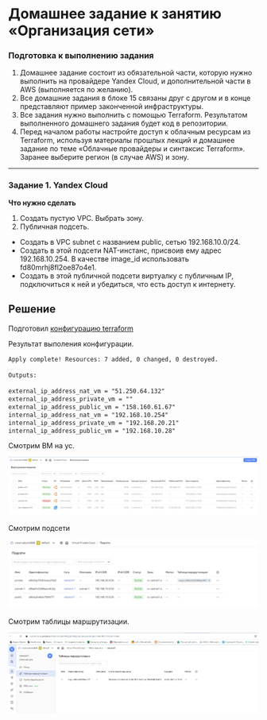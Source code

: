 # Домашнее задание к занятию «Организация сети»

### Подготовка к выполнению задания

1. Домашнее задание состоит из обязательной части, которую нужно выполнить на провайдере Yandex Cloud, и дополнительной части в AWS (выполняется по желанию). 
2. Все домашние задания в блоке 15 связаны друг с другом и в конце представляют пример законченной инфраструктуры.  
3. Все задания нужно выполнить с помощью Terraform. Результатом выполненного домашнего задания будет код в репозитории. 
4. Перед началом работы настройте доступ к облачным ресурсам из Terraform, используя материалы прошлых лекций и домашнее задание по теме «Облачные провайдеры и синтаксис Terraform». Заранее выберите регион (в случае AWS) и зону.

---
### Задание 1. Yandex Cloud 

**Что нужно сделать**

1. Создать пустую VPC. Выбрать зону.
2. Публичная подсеть.

 - Создать в VPC subnet с названием public, сетью 192.168.10.0/24.
 - Создать в этой подсети NAT-инстанс, присвоив ему адрес 192.168.10.254. В качестве image_id использовать fd80mrhj8fl2oe87o4e1.
 - Создать в этой публичной подсети виртуалку с публичным IP, подключиться к ней и убедиться, что есть доступ к интернету.  

## Решение

Подготовил [конфигурацию terraform](https://github.com/zatulik2606/ycnet/tree/main/terraform)

Результат выполения конфигурации.

~~~
Apply complete! Resources: 7 added, 0 changed, 0 destroyed.

Outputs:

external_ip_address_nat_vm = "51.250.64.132"
external_ip_address_private_vm = ""
external_ip_address_public_vm = "158.160.61.67"
internal_ip_address_nat_vm = "192.168.10.254"
internal_ip_address_private_vm = "192.168.20.21"
internal_ip_address_public_vm = "192.168.10.28"
~~~

Смотрим ВМ на ус.

![ВМ](https://github.com/zatulik2606/ycnet/blob/main/VM.jpg)


Смотрим подсети

![Подсети](https://github.com/zatulik2606/ycnet/blob/main/subnetwork.jpg)


Смотрим таблицы маршрутизации.

![Таблицы](https://github.com/zatulik2606/ycnet/blob/main/tableroute.jpg)

